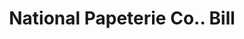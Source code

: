 ---
doi: 10.7916/D8D5203K
date_other: '1890'
date_other_textual: 1890-1899
form: printed ephemera
genre:
- Invoices
name:
- National Papeterie Co.
object_in_context_url: https://biggert.cul.columbia.edu/items/view/ave_biggert_01806
subject_hierarchical_geographic:
- Springfield, Massachusetts, United States
subject_name:
- National Papeterie Co.
title: National Papeterie Co.. Bill
sort_title: National Papeterie Co.. Bill
call_number: ave_biggert_01806
coordinates:
- 42.112411,-72.547455
pid: ave_biggert_01806
identifiers: ave_biggert_01806
thumbnail: https://derivativo-2.library.columbia.edu/iiif/2/ldpd:490815/full/!256,256/0/native.jpg
permalink: "/biggert/ave_biggert_01806/"
layout: iiif-image-page
---